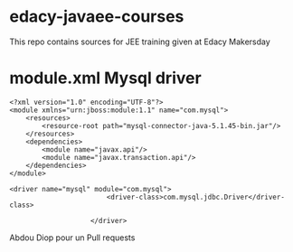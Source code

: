 # edacy-javaee-courses
This repo contains sources for JEE training given at Edacy Makersday


# module.xml Mysql driver

```
<?xml version="1.0" encoding="UTF-8"?>
<module xmlns="urn:jboss:module:1.1" name="com.mysql">
    <resources>
        <resource-root path="mysql-connector-java-5.1.45-bin.jar"/>              
    </resources>
    <dependencies>
        <module name="javax.api"/>
        <module name="javax.transaction.api"/>
    </dependencies>
</module>
```

```
<driver name="mysql" module="com.mysql">
                        <driver-class>com.mysql.jdbc.Driver</driver-class>
						
                    </driver>
```
Abdou Diop pour un Pull requests